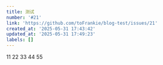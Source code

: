 ```yaml
---
title: 测试
number: '#21'
link: 'https://github.com/toFrankie/blog-test/issues/21'
created_at: '2025-05-31 17:43:42'
updated_at: '2025-05-31 17:49:23'
labels: []
---
```

11
22
33
44
55
